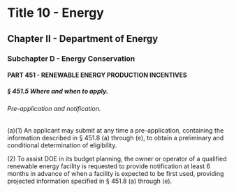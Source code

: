 
# Title 10 - Energy
## Chapter II - Department of Energy
### Subchapter D - Energy Conservation
#### PART 451 - RENEWABLE ENERGY PRODUCTION INCENTIVES
##### § 451.5 Where and when to apply.
###### Pre-application and notification.

(a)(1) An applicant may submit at any time a pre-application, containing the information described in § 451.8 (a) through (e), to obtain a preliminary and conditional determination of eligibility.

(2) To assist DOE in its budget planning, the owner or operator of a qualified renewable energy facility is requested to provide notification at least 6 months in advance of when a facility is expected to be first used, providing projected information specified in § 451.8 (a) through (e).
